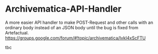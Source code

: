 # Archivematica-API-Handler

A more easier API handler to make POST-Request and other calls with an ordinary body instead of an JSON body until the bug is fixed from Artefactual.
https://groups.google.com/forum/#!topic/archivematica/IvkI4xScFTU

tbc
